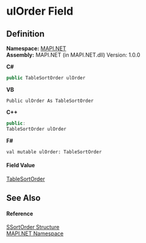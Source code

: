 # ulOrder Field




## Definition
**Namespace:** <a href="5bef4637-66f8-16d4-e5f4-4d0da57a1538.md">MAPI.NET</a>  
**Assembly:** MAPI.NET (in MAPI.NET.dll) Version: 1.0.0

**C#**
``` C#
public TableSortOrder ulOrder
```
**VB**
``` VB
Public ulOrder As TableSortOrder
```
**C++**
``` C++
public:
TableSortOrder ulOrder
```
**F#**
``` F#
val mutable ulOrder: TableSortOrder
```



#### Field Value
<a href="46600767-8fde-69ef-002c-64f0976b4e69.md">TableSortOrder</a>

## See Also


#### Reference
<a href="6cc775d7-842b-3fa0-ca6b-61f67dc4c98b.md">SSortOrder Structure</a>  
<a href="5bef4637-66f8-16d4-e5f4-4d0da57a1538.md">MAPI.NET Namespace</a>  
